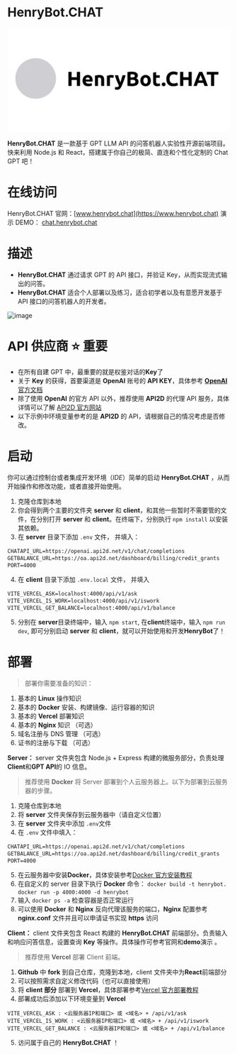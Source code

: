 # HenryBot.CHAT

![image](https://github.com/SpaceSkater/henrybot.chat/blob/main/readme_assets/HenryBot-IMG.jpg)

**HenryBot.CHAT** 是一款基于 GPT LLM API 的问答机器人实验性开源前端项目。快来利用 Node.js 和 React，搭建属于你自己的极简、直连和个性化定制的 Chat GPT 吧！

# 在线访问

HenryBot.CHAT 官网：[www.henrybot.chat](https://www.henrybot.chat)
演示 DEMO： [chat.henrybot.chat](https://chat.henrybot.chat)

# 描述

- **HenryBot.CHAT** 通过请求 GPT 的 API 接口，并验证 Key，从而实现流式输出的问答。
- **HenryBot.CHAT** 适合个人部署以及练习，适合初学者以及有意愿开发基于 API 接口的问答机器人的开发者。

![image](https://github.com/SpaceSkater/henrybot.chat/blob/main/readme_assets/HenryBot-demo.gif)

# API 供应商 ⭐ 重要

- 在所有自建 GPT 中，最重要的就是权鉴对话的**Key**了
- 关于 **Key** 的获得，首要渠道是 **OpenAI** 账号的 **API KEY**，具体参考 [**OpenAI**官方文档](https://platform.openai.com/docs/api-reference/introduction)
- 除了使用 **OpenAI** 的官方 API 以外，推荐使用 **API2D** 的代理 API 服务，具体详情可以了解 [API2D 官方网站](https://api2d.com/r/198039)
- 以下示例中环境变量参考的是 **API2D** 的 API，请根据自己的情况考虑是否修改。

# 启动

你可以通过控制台或者集成开发环境（_IDE_）简单的启动 **HenryBot.CHAT** ，从而开始操作和修改功能，或者直接开始使用。

1. 克隆仓库到本地
2. 你会得到两个主要的文件夹 **server** 和 **client**，和其他一些暂时不需要管的文件，在分别打开 **server** 和 **client**。在终端下，分别执行 `npm install` 以安装其依赖。
3. 在 **server** 目录下添加 `.env` 文件， 并填入：

```
CHATAPI_URL=https://openai.api2d.net/v1/chat/completions
GETBALANCE_URL=https://oa.api2d.net/dashboard/billing/credit_grants
PORT=4000
```

4. 在 **client** 目录下添加 `.env.local` 文件， 并填入

```
VITE_VERCEL_ASK=localhost:4000/api/v1/ask
VITE_VERCEL_IS_WORK=localhost:4000/api/v1/iswork
VITE_VERCEL_GET_BALANCE=localhost:4000/api/v1/balance
```

5. 分别在 **server**目录终端中，输入 `npm start`, 在**client**终端中，输入 `npm run dev`, 即可分别启动 **server** 和 **client**，就可以开始使用和开发**HenryBot**了！

# 部署

> 部署你需要准备的知识：

1. 基本的 **Linux** 操作知识
2. 基本的 **Docker** 安装、构建镜像、运行容器的知识
3. 基本的 **Vercel** 部署知识
4. 基本的 **Nginx** 知识 （可选）
5. 域名注册与 DNS 管理 （可选）
6. 证书的注册与下载 （可选）

**Server：** server 文件夹包含 Node.js + Express 构建的微服务部分，负责处理**Client**和**GPT API**的 IO 信息。

> 推荐使用 **Docker** 将 Server 部署到个人云服务器上。以下为部署到云服务器的步骤。

1. 克隆仓库到本地
2. 将 **server** 文件夹保存到云服务器中（请自定义位置）
3. 在 **server** 文件夹中添加 `.env`文件
4. 在 `.env` 文件中填入：

```
CHATAPI_URL=https://openai.api2d.net/v1/chat/completions
GETBALANCE_URL=https://oa.api2d.net/dashboard/billing/credit_grants
PORT=4000
```

5. 在云服务器中安装**Docker**，具体安装参考[Docker 官方安装教程](https://docs.docker.com/engine/install/)
6. 在自定义的 server 目录下执行 **Docker** 命令：
   `docker build -t henrybot.`
   `docker run -p 4000:4000 -d henrybot`
7. 输入 `docker ps -a` 检查容器是否正常运行
8. 可以使用 **Docker** 和 **Nginx** 反向代理该服务的端口，**Nginx** 配置参考 **nginx.conf** 文件并且可以申请证书实现 **https** 访问

**Client：** client 文件夹包含 React 构建的 **HenryBot.CHAT** 前端部分。负责输入和响应问答信息，设置查询 **Key** 等操作。具体操作可参考官网和**demo**演示 。

> 推荐使用 **Vercel** 部署 Client 前端。

1. **Github** 中 **fork** 到自己仓库，克隆到本地，client 文件夹中为**React**前端部分
2. 可以按照需求自定义修改代码（也可以直接使用）
3. 将 **client 部分** 部署到 **Vercel**，具体部署参考[Vercel 官方部署教程](https://vercel.com/docs/getting-started-with-vercel)
4. 部署成功后添加以下环境变量到 **Vercel**

```
VITE_VERCEL_ASK : <云服务器IP和端口> 或 <域名> + /api/v1/ask
VITE_VERCEL_IS_WORK : <云服务器IP和端口> 或 <域名> + /api/v1/iswork
VITE_VERCEL_GET_BALANCE : <云服务器IP和端口> 或 <域名> + /api/v1/balance
```

5. 访问属于自己的 **HenryBot.CHAT** ！
